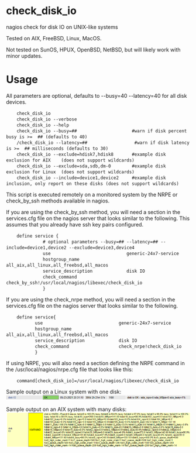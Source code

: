 # check_disk_io
nagios check for disk IO on UNIX-like systems

Tested on AIX, FreeBSD, Linux, MacOS.  

Not tested on SunOS, HPUX, OpenBSD, NetBSD, but will likely work with minor updates.

# Usage
All parameters are optional, defaults to --busy=40 --latency=40 for all disk devices.
```
    check_disk_io
    check_disk_io --verbose
    check_disk_io --help
    check_disk_io --busy=##                     #warn if disk percent busy is >=  ## (defaults to 40)
    /check_disk_io --latency=##                  #warn if disk latency      is >=  ## milliseconds (defaults to 30)
    check_disk_io --exclude=hdisk7,hdisk8       #example disk exclusion for AIX    (does not support wildcards)
    check_disk_io --exclude=sda,sdb,dm-0        #example disk exclusion for Linux  (does not support wildcards)
    check_disk_io --include=device1,device2     #example disk inclusion, only report on these disks (does not support wildcards)
```

This script is executed remotely on a monitored system by the NRPE or check_by_ssh methods available in nagios.

If you are using the check_by_ssh method, you will need a section in the services.cfg file on the nagios server that looks similar to the following. This assumes that you already have ssh key pairs configured.
````
    define service {
              # optional parameters --busy=## --latency=## --include=device1,device2 --exclude=device3,device4
              use                             generic-24x7-service
              hostgroup_name                  all_aix,all_linux,all_freebsd,all_macos
              service_description             disk IO
              check_command                   check_by_ssh!/usr/local/nagios/libexec/check_disk_io
              }
````
If you are using the check_nrpe method, you will need a section in the services.cfg file on the nagios server that looks similar to the following.
````
    define service{
           use                             generic-24x7-service
           hostgroup_name                  all_aix,all_linux,all_freebsd,all_macos
           service_description             disk IO
           check_command                   check_nrpe!check_disk_io
           }
````
If using NRPE, you will also need a section defining the NRPE command in the /usr/local/nagios/nrpe.cfg file that looks like this:
````
    command[check_disk_io]=/usr/local/nagios/libexec/check_disk_io
````

Sample output on a Linux system with one disk:
<img src=images/linux.png>

Sample output on an AIX system with many disks:
<img src=images/aix.png>
